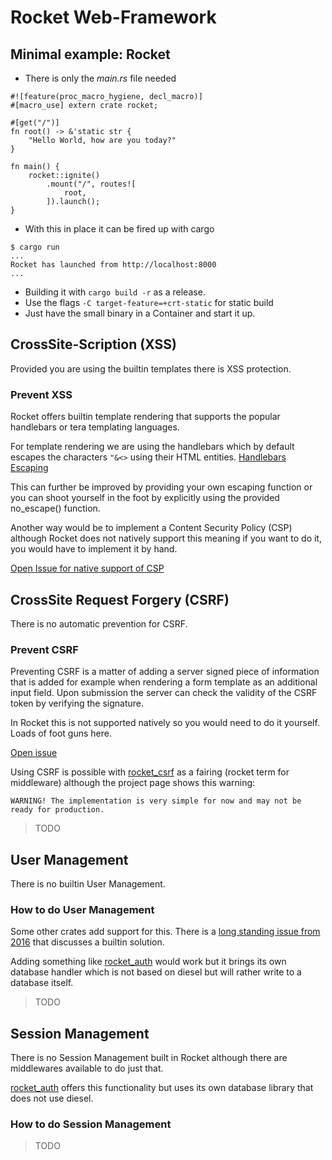 # Rocket Web-Framework

## Minimal example: Rocket

* There is only the *main.rs* file needed
```
#![feature(proc_macro_hygiene, decl_macro)]
#[macro_use] extern crate rocket;

#[get("/")]
fn root() -> &'static str {
	"Hello World, how are you today?"
}

fn main() {
	rocket::ignite()
		.mount("/", routes![
			root,
		]).launch();
}
```
* With this in place it can be fired up with cargo
```
$ cargo run
...
Rocket has launched from http://localhost:8000
...
```
* Building it with `cargo build -r` as a release.
* Use the flags `-C target-feature=+crt-static` for static build
* Just have the small binary in a Container and start it up.


## CrossSite-Scription (XSS)

Provided you are using the builtin templates there is XSS protection.

### Prevent XSS

Rocket offers builtin template rendering that supports the popular handlebars
or tera templating languages.

For template rendering we are using the handlebars which by default escapes the
characters `"&<>` using their HTML entities. [Handlebars
Escaping](https://api.rocket.rs/master/rocket_dyn_templates/handlebars/index.html#escaping)

This can further be improved by providing your own escaping function or you can
shoot yourself in the foot by explicitly using the provided no_escape()
function.

Another way would be to implement a Content Security Policy (CSP) although
Rocket does not natively support this meaning if you want to do it, you would
have to implement it by hand.

[Open Issue for native support of CSP](https://github.com/SergioBenitez/Rocket/issues/264)

## CrossSite Request Forgery (CSRF)

There is no automatic prevention for CSRF.

### Prevent CSRF

Preventing CSRF is a matter of adding a server signed piece of information that
is added for example when rendering a form template as an additional input
field. Upon submission the server can check the validity of the CSRF token by
verifying the signature.

In Rocket this is not supported natively so you would need to do it yourself.
Loads of foot guns here.

[Open issue](https://github.com/SergioBenitez/Rocket/issues/14)

Using CSRF is possible with
[rocket_csrf](https://github.com/kotovalexarian/rocket_csrf) as a fairing
(rocket term for middleware) although the project page shows this warning:

```
WARNING! The implementation is very simple for now and may not be ready for production.
```

> TODO

## User Management

There is no builtin User Management.

### How to do User Management

Some other crates add support for this. There is a [long standing issue from
2016](https://github.com/SergioBenitez/Rocket/issues/8) that discusses a
builtin solution.

Adding something like
[rocket_auth](https://docs.rs/rocket_auth/latest/rocket_auth/) would work but
it brings its own database handler which is not based on diesel but will rather
write to a database itself.

> TODO

## Session Management

There is no Session Management built in Rocket although there are middlewares
available to do just that.

[rocket_auth](https://docs.rs/rocket_auth/latest/rocket_auth/) offers this
functionality but uses its own database library that does not use diesel.

### How to do Session Management

> TODO
